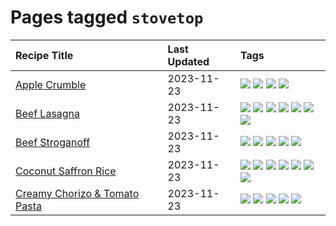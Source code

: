 # Pages tagged `stovetop`

|Recipe Title|Last Updated|Tags
|:---|:---|:---|
|[Apple Crumble](../recipes/applecrumble.md)|2023-11-23|[![](https://img.shields.io/badge/tag-dessert-f1d19f)](../tags/dessert.md) [![](https://img.shields.io/badge/tag-stovetop-b6c680)](../tags/stovetop.md) [![](https://img.shields.io/badge/tag-vegan-4e6ea)](../tags/vegan.md) [![](https://img.shields.io/badge/tag-vegetarian-28ab17)](../tags/vegetarian.md)|
|[Beef Lasagna](../recipes/beeflasagna.md)|2023-11-23|[![](https://img.shields.io/badge/tag-baked-6d71)](../tags/baked.md) [![](https://img.shields.io/badge/tag-beef-208450)](../tags/beef.md) [![](https://img.shields.io/badge/tag-dinner-9d5b24)](../tags/dinner.md) [![](https://img.shields.io/badge/tag-easy-e4f90)](../tags/easy.md) [![](https://img.shields.io/badge/tag-italian-eadebe)](../tags/italian.md) [![](https://img.shields.io/badge/tag-pasta-95446)](../tags/pasta.md) [![](https://img.shields.io/badge/tag-stovetop-b6c680)](../tags/stovetop.md)|
|[Beef Stroganoff](../recipes/beefstroganoff.md)|2023-11-23|[![](https://img.shields.io/badge/tag-beef-208450)](../tags/beef.md) [![](https://img.shields.io/badge/tag-dairy-acbc2f)](../tags/dairy.md) [![](https://img.shields.io/badge/tag-dinner-9d5b24)](../tags/dinner.md) [![](https://img.shields.io/badge/tag-russian-c02c21)](../tags/russian.md) [![](https://img.shields.io/badge/tag-stovetop-b6c680)](../tags/stovetop.md)|
|[Coconut Saffron Rice](../recipes/coconutsaffronrice.md)|2023-11-23|[![](https://img.shields.io/badge/tag-expensive-13fda6)](../tags/expensive.md) [![](https://img.shields.io/badge/tag-rice-9fef19)](../tags/rice.md) [![](https://img.shields.io/badge/tag-sides-d4602a)](../tags/sides.md) [![](https://img.shields.io/badge/tag-stovetop-b6c680)](../tags/stovetop.md) [![](https://img.shields.io/badge/tag-thai-427cd)](../tags/thai.md) [![](https://img.shields.io/badge/tag-vegan-4e6ea)](../tags/vegan.md) [![](https://img.shields.io/badge/tag-vegetarian-28ab17)](../tags/vegetarian.md)|
|[Creamy Chorizo & Tomato Pasta](../recipes/creamychorizotomatopasta.md)|2023-11-23|[![](https://img.shields.io/badge/tag-boiled-f47a18)](../tags/boiled.md) [![](https://img.shields.io/badge/tag-dinner-9d5b24)](../tags/dinner.md) [![](https://img.shields.io/badge/tag-italian-eadebe)](../tags/italian.md) [![](https://img.shields.io/badge/tag-pasta-95446)](../tags/pasta.md) [![](https://img.shields.io/badge/tag-stovetop-b6c680)](../tags/stovetop.md)|